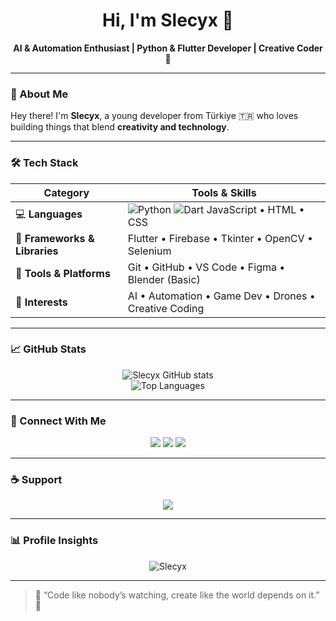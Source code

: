 <!-- Profile README for Slecyx -->

<h1 align="center">Hi, I'm Slecyx 👋</h1>

<p align="center">
  <b>AI & Automation Enthusiast | Python & Flutter Developer | Creative Coder 🚀</b>
</p>

---

### 🧠 About Me

Hey there! I'm **Slecyx**, a young developer from Türkiye 🇹🇷 who loves building things that blend **creativity and technology**.  

---

### 🛠️ Tech Stack

<div align="center">

| **Category** | **Tools & Skills** |
|---------------|-------------------|
| 💻 **Languages** | ![Python](https://img.shields.io/badge/Python-3.11-blue?logo=python&style=for-the-badge) ![Dart](https://img.shields.io/badge/Dart-3.10-blue?logo=dart&style=for-the-badge) JavaScript • HTML • CSS |
| 🚀 **Frameworks & Libraries** | Flutter • Firebase • Tkinter • OpenCV • Selenium |
| 🧩 **Tools & Platforms** | Git • GitHub • VS Code • Figma • Blender (Basic) |
| 🎯 **Interests** | AI • Automation • Game Dev • Drones • Creative Coding |

</div>

---

### 📈 GitHub Stats

<div align="center">

![Slecyx GitHub stats](https://github-readme-stats.vercel.app/api?username=Slecyx&show_icons=true&theme=radical&hide_border=true)  
![Top Languages](https://github-readme-stats.vercel.app/api/top-langs/?username=Slecyx&layout=compact&theme=radical&hide_border=true)

</div>

---

### 🤝 Connect With Me

<p align="center">
  <a href="mailto:yusuf.2010.yigit@gmail.com"><img src="https://img.shields.io/badge/Gmail-D14836?style=for-the-badge&logo=gmail&logoColor=white" /></a>
  <a href="https://www.linkedin.com/in/yigitkurt/"><img src="https://img.shields.io/badge/LinkedIn-0A66C2?style=for-the-badge&logo=linkedin&logoColor=white" /></a>
  <a href="https://linktr.ee/yigit_kurt"><img src="https://img.shields.io/badge/Linktree-39E09B?style=for-the-badge&logo=linktree&logoColor=white" /></a>
</p>

---

### ☕ Support

<p align="center">
  <a href="https://www.buymeacoffee.com/yusuf2010yt"><img src="https://img.shields.io/badge/☕ Buy Me a Coffee-FFDD00?style=for-the-badge&logo=buymeacoffee&logoColor=black" /></a>
</p>

---

### 📊 Profile Insights

<p align="center">
  <img src="https://komarev.com/ghpvc/?username=Slecyx&label=Profile%20views&color=0e75b6&style=flat" alt="Slecyx" />
</p>

---

> 💬 “Code like nobody’s watching, create like the world depends on it.” 🌟

